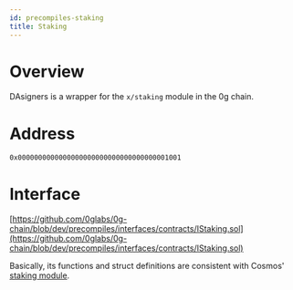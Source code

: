 ```yaml
---
id: precompiles-staking
title: Staking
---
```


# Overview

DAsigners is a wrapper for the `x/staking` module in the 0g chain.

# Address

`0x0000000000000000000000000000000000001001`

# Interface

[https://github.com/0glabs/0g-chain/blob/dev/precompiles/interfaces/contracts/IStaking.sol](https://github.com/0glabs/0g-chain/blob/dev/precompiles/interfaces/contracts/IStaking.sol)

Basically, its functions and struct definitions are consistent with Cosmos' [staking module](https://docs.cosmos.network/v0.47/build/modules/staking). 
